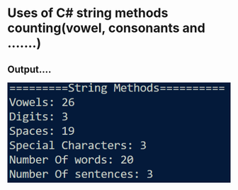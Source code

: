 # Uses of C# string methods counting(vowel, consonants and .......)
## Output....
![alt text](<Screenshot 2024-08-17 132422.png>)